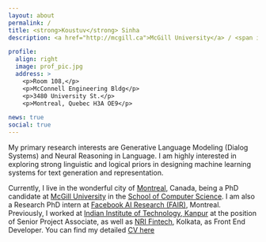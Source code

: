 ```yaml
---
layout: about
permalink: /
title: <strong>Koustuv</strong> Sinha
description: <a href="http://mcgill.ca">McGill University</a> / <span id="desc_display"><a href="https://mila.quebec">Montreal Institute of Learning Algorithms</a></span><span id="desc_hidden"><a href="http://rl.cs.mcgill.ca/">Reasoning & Learning Lab</a></span>.

profile:
  align: right
  image: prof_pic.jpg
  address: >
    <p>Room 108,</p>
    <p>McConnell Engineering Bldg</p>
    <p>3480 University St.</p>
    <p>Montreal, Quebec H3A OE9</p>

news: true
social: true
---
```


My primary research interests are Generative Language Modeling (Dialog Systems) and Neural Reasoning in Language. I am highly interested in exploring strong linguistic and logical priors in designing machine learning systems for text generation and representation.

Currently, I live in the wonderful city of [Montreal](https://www.lonelyplanet.com/canada/montreal), Canada, being a PhD candidate at [McGill University](http://mcgill.ca/) in the [School of Computer Science](http://cs.mcgill.ca). I am also a Research PhD intern at [Facebook AI Research (FAIR)](https://research.fb.com/), Montreal. Previously, I worked at [Indian Institute of Technology, Kanpur](http://iitk.ac.in) at the position of Senior Project Associate, as well as [NRI Fintech](http://www.nrifintech.com/), Kolkata, as Front End Developer. You can find my detailed [CV here](assets/files/cv.pdf)
